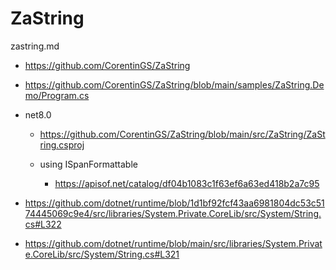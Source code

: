 # ZaString

zastring.md

*   https://github.com/CorentinGS/ZaString

*   https://github.com/CorentinGS/ZaString/blob/main/samples/ZaString.Demo/Program.cs

*   net8.0

    *   https://github.com/CorentinGS/ZaString/blob/main/src/ZaString/ZaString.csproj

    *   using ISpanFormattable

        *   https://apisof.net/catalog/df04b1083c1f63ef6a63ed418b2a7c95

*   https://github.com/dotnet/runtime/blob/1d1bf92fcf43aa6981804dc53c5174445069c9e4/src/libraries/System.Private.CoreLib/src/System/String.cs#L322

*   https://github.com/dotnet/runtime/blob/main/src/libraries/System.Private.CoreLib/src/System/String.cs#L321